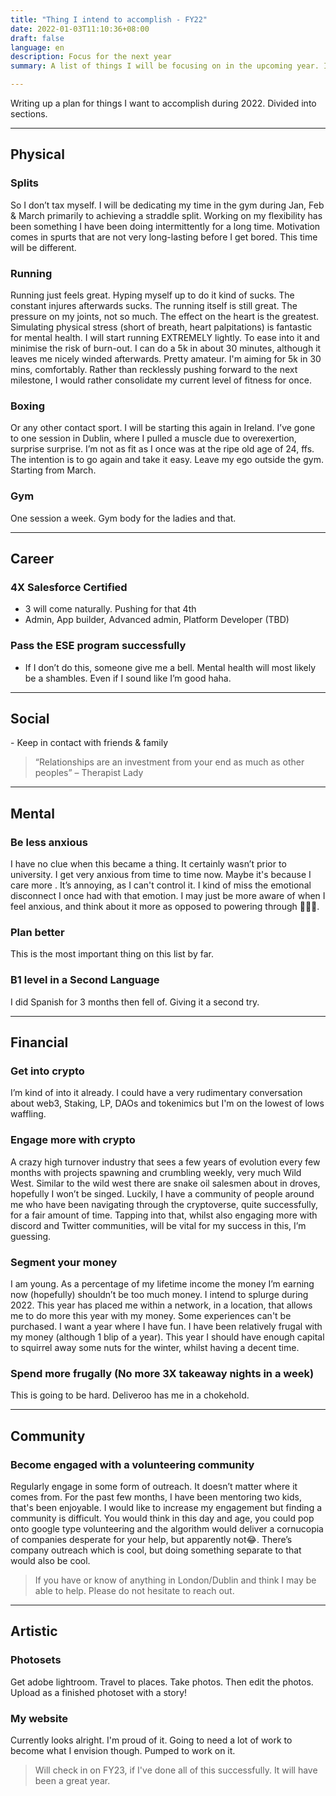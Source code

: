 ```yaml
---
title: "Thing I intend to accomplish - FY22"
date: 2022-01-03T11:10:36+08:00
draft: false
language: en
description: Focus for the next year
summary: A list of things I will be focusing on in the upcoming year. I usually send these to myself 1 year ahead with the futureme email service. At the end of most years I receive an email from my past self holding my current self accountable. This is essentially that, but in public.

---
```


Writing up a plan for things I want to accomplish during 2022. Divided into sections.

---

## Physical

### Splits

So I don’t tax myself. I will be dedicating my time in the gym during Jan, Feb & March primarily to achieving a straddle split. Working on my flexibility has been something I have been doing intermittently for a long time. Motivation comes in spurts that are not very long-lasting before I get bored. This time will be different.

### Running

Running just feels great. Hyping myself up to do it kind of sucks. The constant injures afterwards sucks. The running itself is still great. The pressure on my joints, not so much. The effect on the heart is the greatest. Simulating physical stress (short of breath, heart palpitations) is fantastic for mental health. I will start running EXTREMELY lightly. To ease into it and minimise the risk of burn-out. I can do a 5k in about 30 minutes, although it leaves me nicely winded afterwards. Pretty amateur. I'm aiming for 5k in 30 mins, comfortably. Rather than recklessly pushing forward to the next milestone, I would rather consolidate my current level of fitness for once.

### Boxing

Or any other contact sport. I will be starting this again in Ireland. I’ve gone to one session in Dublin, where I pulled a muscle due to overexertion, surprise surprise. I’m not as fit as I once was at the ripe old age of 24, ffs. The intention is to go again and take it easy. Leave my ego outside the gym. Starting from March.

### Gym

One session a week. Gym body for the ladies and that.

---

## Career

### 4X Salesforce Certified

- 3 will come naturally. Pushing for that 4th
- Admin, App builder, Advanced admin, Platform Developer (TBD)

### Pass the ESE program successfully

- If I don’t do this, someone give me a bell. Mental health will most likely be a shambles. Even if I sound like I’m good haha.

---

## Social

\-    Keep in contact with friends & family

> “Relationships are an investment from your end as much as other peoples” – Therapist Lady

---

## Mental 

### Be less anxious

I have no clue when this became a thing. It certainly wasn’t prior to university. I get very anxious from time to time now. Maybe it's because I care more . It’s annoying, as I can't control it. I kind of miss the emotional disconnect I once had with that emotion. I may just be more aware of when I feel anxious, and think about it more as opposed to powering through 🤷🏿‍♂️.

### Plan better

This is the most important thing on this list by far. 

### B1 level in a Second Language

I did Spanish for 3 months then fell of. Giving it a second try.

---

## Financial

### Get into crypto 

I’m kind of into it already. I could have a very rudimentary conversation about web3, Staking, LP, DAOs and tokenimics but I'm on the lowest of lows waffling.

### Engage more with crypto

A crazy high turnover industry that sees a few years of evolution every few months with projects spawning and crumbling weekly, very much Wild West. Similar to the wild west there are snake oil salesmen about in droves, hopefully I won’t be singed. Luckily, I have a community of people around me who have been navigating through the cryptoverse, quite successfully, for a fair amount of time. Tapping into that, whilst also engaging more with discord and Twitter communities, will be vital for my success in this, I’m guessing.

### Segment your money

 I am young. As a percentage of my lifetime income the money I’m earning now (hopefully) shouldn’t be too much money. I intend to splurge during 2022. This year has placed me within a network, in a location, that allows me to do more this year with my money. Some experiences can't be purchased. I want a year where I have fun. I have been relatively frugal with my money (although 1 blip of a year). This year I should have enough capital to squirrel away some nuts for the winter, whilst having a decent time.

### Spend more frugally (No more 3X takeaway nights in a week)

This is going to be hard. Deliveroo has me in a chokehold.

---

## Community

### Become engaged with a volunteering community

Regularly engage in some form of outreach. It doesn’t matter where it comes from. For the past few months, I have been mentoring two kids, that's been enjoyable. I would like to increase my engagement but finding a community is difficult. You would think in this day and age, you could pop onto google type volunteering and the algorithm would deliver a cornucopia of companies desperate for your help, but apparently not😂. There’s company outreach which is cool, but doing something separate to that would also be cool. 

> If you have or know of anything in London/Dublin and think I may be able to help. Please do not hesitate to reach out.  

---

## Artistic

### Photosets 

Get adobe lightroom. Travel to places. Take photos. Then edit the photos. Upload as a finished photoset with a story!

<!-- Places planned

- [x] Marrakesh, Morroco 🕌
- [ ] Paris, France - Booked 🇫🇷
- [ ] Munich, Germany - Booked 🇩🇪
- [ ] Marrakesh Round2, Morroco - Sisters Wedding 🎉🥳
- [ ] Oslo, Norway  
- [ ] Somewhere South, Sweden
- [ ] Milan, Italy (Maybe)
- [ ] Dubai, Saudi Arabia (Maybe) -->

### My website

Currently looks alright. I'm proud of it. Going to need a lot of work to become what I envision though. Pumped to work on it.

> Will check in on FY23, if I've done all of this successfully. It will have been a great year.

 

 